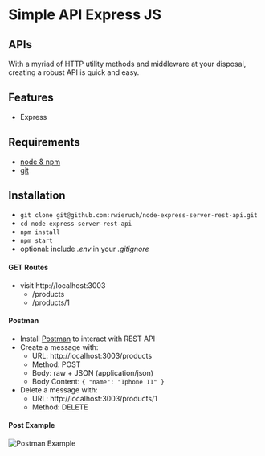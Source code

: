 # Simple API Express JS

## APIs

With a myriad of HTTP utility methods and middleware at your disposal, creating a robust API is quick and easy.

## Features

- Express

## Requirements

- [node & npm](https://nodejs.org/en/)
- [git](https://www.robinwieruch.de/git-essential-commands/)

## Installation

- `git clone git@github.com:rwieruch/node-express-server-rest-api.git`
- `cd node-express-server-rest-api`
- `npm install`
- `npm start`
- optional: include _.env_ in your _.gitignore_

#### GET Routes

- visit http://localhost:3003
  - /products
  - /products/1
  
#### Postman

- Install [Postman](https://www.getpostman.com/apps) to interact with REST API
- Create a message with:
  - URL: http://localhost:3003/products
  - Method: POST
  - Body: raw + JSON (application/json)
  - Body Content: `{ "name": "Iphone 11" }`
- Delete a message with:
  - URL: http://localhost:3003/products/1
  - Method: DELETE
  
#### Post Example
  
![Postman Example](https://github.com/cassiorsfreitas/Simple-API-Express.js/blob/main/img/postman.png)
